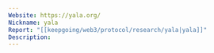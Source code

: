 ```yaml
---
Website: https://yala.org/
Nickname: yala
Report: "[[keepgoing/web3/protocol/research/yala|yala]]"
Description: 
---
```


